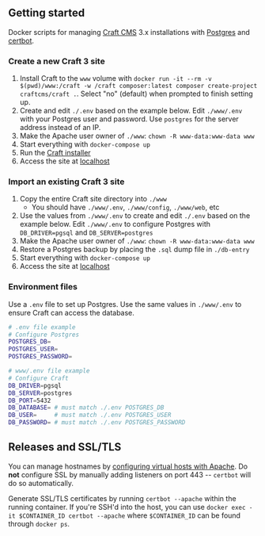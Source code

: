 ## Getting started

Docker scripts for managing [Craft CMS](https://craftcms.com) 3.x installations with [Postgres](https://www.postgresql.org/) and [certbot](https://certbot.eff.org/).

### Create a new Craft 3 site

1. Install Craft to the `www` volume with `docker run -it --rm -v $(pwd)/www:/craft -w /craft composer:latest composer create-project craftcms/craft .`. Select "no" (default) when prompted to finish setting up.
2. Create and edit `./.env` based on the example below. Edit `./www/.env` with your Postgres user and password. Use `postgres` for the server address instead of an IP.
3. Make the Apache user owner of `./www`: `chown -R www-data:www-data www`
4. Start everything with `docker-compose up`
5. Run the [Craft installer](http://localhost/index.php?p=admin/install)
6. Access the site at [localhost](http://localhost)

### Import an existing Craft 3 site

1. Copy the entire Craft site directory into `./www`
    - You should have `./www/.env`, `./www/config`, `./www/web`, etc
2. Use the values from `./www/.env` to create and edit `./.env` based on the example below. Edit `./www/.env` to configure Postgres with `DB_DRIVER=pgsql` and `DB_SERVER=postgres`
3. Make the Apache user owner of `./www`: `chown -R www-data:www-data www`
4. Restore a Postgres backup by placing the `.sql` dump file in `./db-entry`
5. Start everything with `docker-compose up`
6. Access the site at [localhost](http://localhost)

### Environment files

Use a `.env` file to set up Postgres. Use the same values in `./www/.env` to ensure Craft can access the database.

```sh
# .env file example
# Configure Postgres
POSTGRES_DB=
POSTGRES_USER=
POSTGRES_PASSWORD=
```

```sh
# www/.env file example
# Configure Craft
DB_DRIVER=pgsql
DB_SERVER=postgres
DB_PORT=5432
DB_DATABASE= # must match ./.env POSTGRES_DB
DB_USER=     # must match ./.env POSTGRES_USER
DB_PASSWORD= # must match ./.env POSTGRES_PASSWORD
```

## Releases and SSL/TLS

You can manage hostnames by [configuring virtual hosts with Apache](https://httpd.apache.org/docs/2.4/vhosts/examples.html). Do **not** configure SSL by manually adding listeners on port 443 -- `certbot` will do so automatically.

Generate SSL/TLS certificates by running `certbot --apache` within the running container. If you're SSH'd into the host, you can use `docker exec -it $CONTAINER_ID certbot --apache` where `$CONTAINER_ID` can be found through `docker ps`.
